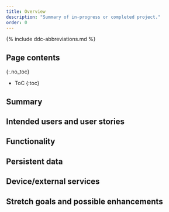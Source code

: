 ```yaml
---
title: Overview
description: "Summary of in-progress or completed project."
order: 0
---
```


{% include ddc-abbreviations.md %}

## Page contents
{:.no_toc}

- ToC
{:toc}

## Summary

[//]: # (Project description: In Fireman, two players compete with opposite goals: the Arsonist aims to ignite fires across the game board, while the other plays as the Fireman trying to extinguish those flames. The game board is divided into tiles, each representing a potential fire zone, which can either be set ablaze or kept safe depending on the players' actions. Each player has unique abilities and strategies designed to support their role, making each turn a strategic attempt to either grow or shrink the active fires on the board.)

[//]: # (The game continues until one player secures a majority of the tiles in their favor. If the Arsonist manages to spread flames over more tiles by the end of the game, they win. However, the fireman player can secure victory by containing or putting out every active fire, achieving complete control over the board. With plenty of room for strategy, Fireman combines fast-paced decisions with competitive, role-based play, challenging players to outmaneuver each other and gain control of the game board.)

## Intended users and user stories

[//]: # (TODO Write a bullet list here, including at least 2 different types of intended users. Along with each type of intended user, include at least 1 _user story_. A user story is usually just 1 simple sentence &#40;no more than 2 sentences&#41;, in the voice of the intended user, stating a specific task that the user performs using the app, and the benefit that will be obtained. See rubric for required form.)

## Functionality

[//]: # (TODO List &#40;using a bullet list---or ordered list, if order is relevant&#41; the key functional aspects that will be provided by the app---i.e., tell us what the user will be able to do using the app. This should not simply be a re-statement of the [summary]&#40;#summary&#41;, but should instead provide a more specific articulation of the functionality and user experience. )

## Persistent data

[//]: # (Persistent Data:
*Game Board Layout
*Win/Loss Records Against Friends
*User Profiles and Authentication
*Game Settings
*Game Progress for Incomplete Games)

## Device/external services

[//]: # (TODO If the client component will need to access special services of the client device &#40;e.g., sensors, contacts, messaging&#41;, list them here using a bullet list. Also, if the client component will need to access already-existing external services &#40;e.g., real-time weather data, Open Movie Database, Open Trivia Database&#41;, those should also be listed here.)

## Stretch goals and possible enhancements 

[//]: # (TODO If you can identify functional elements of the software that you think might not be achievable in the scope of the project, but which would nonetheless add significant value if you were able to include them, list them here. For now, we recommend listing them in order of complexity/amount of work, from the least to the most.)
